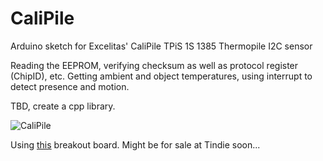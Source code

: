 # CaliPile
Arduino sketch for Excelitas' CaliPile TPiS 1S 1385 Thermopile I2C sensor

Reading the EEPROM, verifying checksum as well as protocol register (ChipID), etc.
Getting ambient and object temperatures, using interrupt to detect presence and motion.

TBD, create a cpp library.

![CaliPile](https://user-images.githubusercontent.com/6698410/29474378-52d069aa-8410-11e7-9013-43ab17fc101f.jpg)

Using [this](https://www.oshpark.com/shared_projects/SaLKlIRn) breakout board. Might be for sale at Tindie soon...
